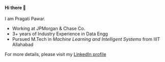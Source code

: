 #### Hi there :bell:

I am Pragati Pawar. 
* Working at JPMorgan & Chase Co.
* 3+ years of Industry Experience in Data Engg
* Pursued M.Tech in *Machine Learning and Intelligent Systems* from IIIT Allahabad

For more details, please visit my [LinkedIn profile](https://www.linkedin.com/in/pragati21pawar)
